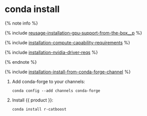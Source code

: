 # conda install

{% note info %}

{% include [reusage-installation-gpu-support-from-the-box__p](../_includes/work_src/reusage-installation/gpu-support-from-the-box__p.md) %}

{% include [installation-compute-capability-requirements](../_includes/work_src/reusage-code-examples/compute-capability-requirements.md) %}

{% include [installation-nvidia-driver-reqs](../_includes/work_src/reusage-code-examples/nvidia-driver-reqs.md) %}

{% endnote %}


{% include [installation-install-from-conda-forge-channel](../_includes/work_src/reusage-common-phrases/install-from-conda-forge-channel.md) %}


1. Add conda-forge to your channels:
    ```
    conda config --add channels conda-forge
    ```

1. Install {{ product }}:
    ```
    conda install r-catboost
    ```



